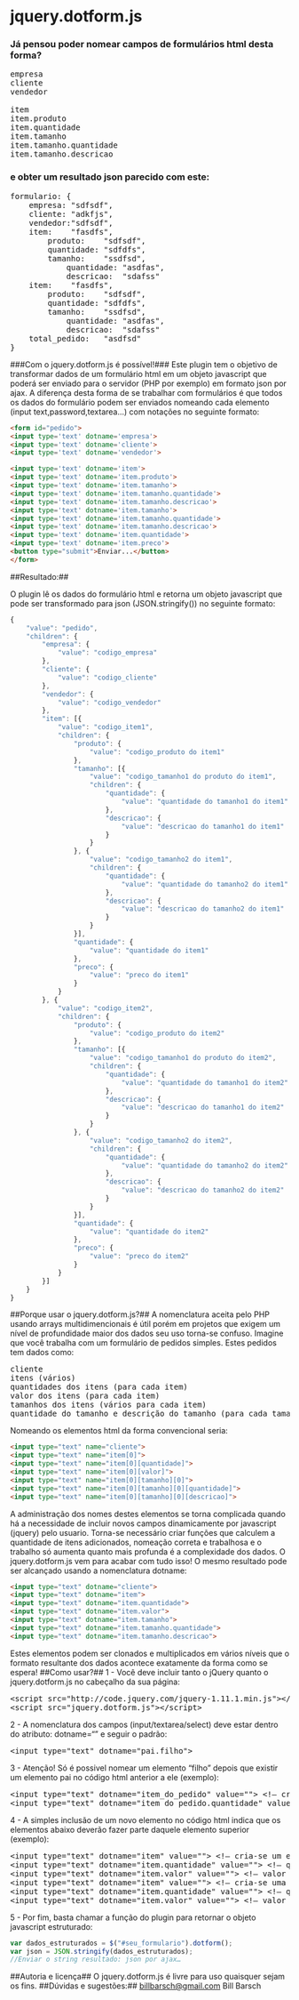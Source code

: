 # jquery.dotform.js

### Já pensou poder nomear campos de formulários html desta forma? ###
<pre>
empresa
cliente
vendedor

item
item.produto
item.quantidade
item.tamanho
item.tamanho.quantidade
item.tamanho.descricao
</pre>
### e obter um resultado json parecido com este: ###
<pre>
formulario: {
    empresa: "sdfsdf",
    cliente: "adkfjs",
    vendedor:"sdfsdf",
    item:    "fasdfs",
        produto:    "sdfsdf",
        quantidade: "sdfdfs",
        tamanho:    "ssdfsd",
            quantidade: "asdfas",
            descricao:  "sdafss"
    item:    "fasdfs",
        produto:    "sdfsdf",
        quantidade: "sdfdfs",
        tamanho:    "ssdfsd",
            quantidade: "asdfas",
            descricao:  "sdafss"
    total_pedido:   "asdfsd"
}
</pre>
###Com o jquery.dotform.js é possível!###
Este plugin tem o objetivo de transformar dados de um formulário html em um objeto javascript que poderá ser enviado para o servidor (PHP por exemplo) em formato json por ajax.
A diferença desta forma de se trabalhar com formulários é que todos os dados do formulário podem ser enviados nomeando cada elemento (input text,password,textarea...) com notações no seguinte formato:
```html
<form id="pedido"> 
<input type='text' dotname='empresa'> 
<input type='text' dotname='cliente'> 
<input type='text' dotname='vendedor'>

<input type='text' dotname='item'> 
<input type='text' dotname='item.produto'> 
<input type='text' dotname='item.tamanho'> 
<input type='text' dotname='item.tamanho.quantidade'> 
<input type='text' dotname='item.tamanho.descricao'> 
<input type='text' dotname='item.tamanho'> 
<input type='text' dotname='item.tamanho.quantidade'> 
<input type='text' dotname='item.tamanho.descricao'> 
<input type='text' dotname='item.quantidade'> 
<input type='text' dotname='item.preco'> 
<button type="submit">Enviar...</button> 
</form>
```
##Resultado:##

O plugin lê os dados do formulário html e retorna um objeto javascript que pode ser transformado para json (JSON.stringify()) no seguinte formato:
```javascript
{
    "value": "pedido",
    "children": {
        "empresa": {
            "value": "codigo_empresa"
        },
        "cliente": {
            "value": "codigo_cliente"
        },
        "vendedor": {
            "value": "codigo_vendedor"
        },
        "item": [{
            "value": "codigo_item1",
            "children": {
                "produto": {
                    "value": "codigo_produto do item1"
                },
                "tamanho": [{
                    "value": "codigo_tamanho1 do produto do item1",
                    "children": {
                        "quantidade": {
                            "value": "quantidade do tamanho1 do item1"
                        },
                        "descricao": {
                            "value": "descricao do tamanho1 do item1"
                        }
                    }
                }, {
                    "value": "codigo_tamanho2 do item1",
                    "children": {
                        "quantidade": {
                            "value": "quantidade do tamanho2 do item1"
                        },
                        "descricao": {
                            "value": "descricao do tamanho2 do item1"
                        }
                    }
                }],
                "quantidade": {
                    "value": "quantidade do item1"
                },
                "preco": {
                    "value": "preco do item1"
                }
            }
        }, {
            "value": "codigo_item2",
            "children": {
                "produto": {
                    "value": "codigo_produto do item2"
                },
                "tamanho": [{
                    "value": "codigo_tamanho1 do produto do item2",
                    "children": {
                        "quantidade": {
                            "value": "quantidade do tamanho1 do item2"
                        },
                        "descricao": {
                            "value": "descricao do tamanho1 do item2"
                        }
                    }
                }, {
                    "value": "codigo_tamanho2 do item2",
                    "children": {
                        "quantidade": {
                            "value": "quantidade do tamanho2 do item2"
                        },
                        "descricao": {
                            "value": "descricao do tamanho2 do item2"
                        }
                    }
                }],
                "quantidade": {
                    "value": "quantidade do item2"
                },
                "preco": {
                    "value": "preco do item2"
                }
            }
        }]
    }
}
```
##Porque usar o jquery.dotform.js?##
A nomenclatura aceita pelo PHP usando arrays multidimencionais é útil porém em projetos que exigem um nível de profundidade maior dos dados seu uso torna-se confuso.
Imagine que você trabalha com um formulário de pedidos simples. Estes pedidos tem dados como: 
<pre>
cliente 
itens (vários)
quantidades dos itens (para cada item)
valor dos itens (para cada item)
tamanhos dos itens (vários para cada item)
quantidade do tamanho e descrição do tamanho (para cada tamanho de item)
</pre>
Nomeando os elementos html da forma convencional seria:
```html
<input type="text" name="cliente"> 
<input type="text" name="item[0]"> 
<input type="text" name="item[0][quantidade]"> 
<input type="text" name="item[0][valor]"> 
<input type="text" name="item[0][tamanho][0]"> 
<input type="text" name="item[0][tamanho][0][quantidade]"> 
<input type="text" name="item[0][tamanho][0][descricao]"> 
```
A administração dos nomes destes elementos se torna complicada quando há a necessidade de incluir novos campos dinamicamente por javascript (jquery) pelo usuario.
Torna-se necessário criar funções que calculem a quantidade de itens adicionados, nomeação correta e trabalhosa e o trabalho só aumenta quanto mais profunda é a complexidade dos dados. O jquery.dotform.js vem para acabar com tudo isso! O mesmo resultado pode ser alcançado usando a nomenclatura dotname:
```html
<input type="text" dotname="cliente"> 
<input type="text" dotname="item"> 
<input type="text" dotname="item.quantidade"> 
<input type="text" dotname="item.valor"> 
<input type="text" dotname="item.tamanho"> 
<input type="text" dotname="item.tamanho.quantidade"> 
<input type="text" dotname="item.tamanho.descricao"> 
```
Estes elementos podem ser clonados e multiplicados em vários níveis que o formato resultante dos dados acontece exatamente da forma como se espera!
##Como usar?##
1 - Você deve incluir tanto o jQuery quanto o jquery.dotform.js no cabeçalho da sua página:
<pre>
&lt;script src=&quot;http://code.jquery.com/jquery-1.11.1.min.js&quot;&gt;&lt;/script&gt;
&lt;script src=&quot;jquery.dotform.js&quot;&gt;&lt;/script&gt;</pre>
2 - A nomenclatura dos campos (input/textarea/select) deve estar dentro do atributo: dotname=“” e seguir o padrão:
<pre>&lt;input type=&quot;text&quot; dotname=&quot;pai.filho&quot;&gt;</pre>
3 - Atenção! Só é possivel nomear um elemento “filho” depois que existir um elemento pai no código html anterior a ele (exemplo):
<pre>&lt;input type=&quot;text&quot; dotname=&quot;item_do_pedido&quot; value=&quot;&quot;&gt; &lt;!— cria-se primeiro o elemento &quot;pai&quot; —&gt;
&lt;input type=&quot;text&quot; dotname=&quot;item_do_pedido.quantidade&quot; value=&quot;&quot;&gt; &lt;!— logo após, cria-se o elemnto &quot;filho&quot; —&gt;</pre>
4 - A simples inclusão de um novo elemento no código html indica que os elementos abaixo deverão fazer parte daquele elemento superior (exemplo):
<pre>&lt;input type=&quot;text&quot; dotname=&quot;item&quot; value=&quot;&quot;&gt; &lt;!— cria-se um elemento item, todos os elementos abaixo ficarão dentro desta &quot;chave&quot; —&gt;
&lt;input type=&quot;text&quot; dotname=&quot;item.quantidade&quot; value=&quot;&quot;&gt; &lt;!— quantidade do item 1 —&gt;
&lt;input type=&quot;text&quot; dotname=&quot;item.valor&quot; value=&quot;&quot;&gt; &lt;!— valor do item 1 —&gt;
&lt;input type=&quot;text&quot; dotname=&quot;item&quot; value=&quot;&quot;&gt; &lt;!— cria-se uma nova chave para um novo item, todos os elementos abaixo ficarão dentro desta nova &quot;chave&quot; —&gt;
&lt;input type=&quot;text&quot; dotname=&quot;item.quantidade&quot; value=&quot;&quot;&gt; &lt;!— quantidade do item 2 —&gt;
&lt;input type=&quot;text&quot; dotname=&quot;item.valor&quot; value=&quot;&quot;&gt; &lt;!— valor do item 2 —&gt;</pre>
5 - Por fim, basta chamar a função do plugin para retornar o objeto javascript estruturado:
```javascript
var dados_estruturados = $("#seu_formulario").dotform();
var json = JSON.stringify(dados_estruturados);
//Enviar o string resultado: json por ajax…
```
##Autoria e licença##
O jquery.dotform.js é livre para uso quaisquer sejam os fins.
##Dúvidas e sugestões:##
billbarsch@gmail.com
Bill Barsch
